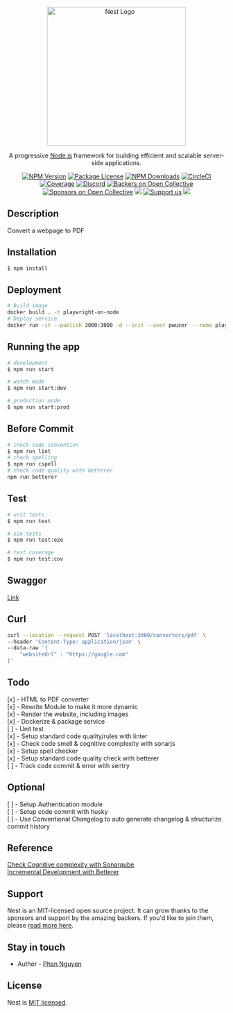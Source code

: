 <p align="center">
  <a href="http://nestjs.com/" target="blank"><img src="https://nestjs.com/img/logo_text.svg" width="320" alt="Nest Logo" /></a>
</p>

[circleci-image]: https://img.shields.io/circleci/build/github/nestjs/nest/master?token=abc123def456
[circleci-url]: https://circleci.com/gh/nestjs/nest

  <p align="center">A progressive <a href="http://nodejs.org" target="_blank">Node.js</a> framework for building efficient and scalable server-side applications.</p>
    <p align="center">
<a href="https://www.npmjs.com/~nestjscore" target="_blank"><img src="https://img.shields.io/npm/v/@nestjs/core.svg" alt="NPM Version" /></a>
<a href="https://www.npmjs.com/~nestjscore" target="_blank"><img src="https://img.shields.io/npm/l/@nestjs/core.svg" alt="Package License" /></a>
<a href="https://www.npmjs.com/~nestjscore" target="_blank"><img src="https://img.shields.io/npm/dm/@nestjs/common.svg" alt="NPM Downloads" /></a>
<a href="https://circleci.com/gh/nestjs/nest" target="_blank"><img src="https://img.shields.io/circleci/build/github/nestjs/nest/master" alt="CircleCI" /></a>
<a href="https://coveralls.io/github/nestjs/nest?branch=master" target="_blank"><img src="https://coveralls.io/repos/github/nestjs/nest/badge.svg?branch=master#9" alt="Coverage" /></a>
<a href="https://discord.gg/G7Qnnhy" target="_blank"><img src="https://img.shields.io/badge/discord-online-brightgreen.svg" alt="Discord"/></a>
<a href="https://opencollective.com/nest#backer" target="_blank"><img src="https://opencollective.com/nest/backers/badge.svg" alt="Backers on Open Collective" /></a>
<a href="https://opencollective.com/nest#sponsor" target="_blank"><img src="https://opencollective.com/nest/sponsors/badge.svg" alt="Sponsors on Open Collective" /></a>
  <a href="https://paypal.me/kamilmysliwiec" target="_blank"><img src="https://img.shields.io/badge/Donate-PayPal-ff3f59.svg"/></a>
    <a href="https://opencollective.com/nest#sponsor"  target="_blank"><img src="https://img.shields.io/badge/Support%20us-Open%20Collective-41B883.svg" alt="Support us"></a>
  <a href="https://twitter.com/nestframework" target="_blank"><img src="https://img.shields.io/twitter/follow/nestframework.svg?style=social&label=Follow"></a>
</p>
  <!--[![Backers on Open Collective](https://opencollective.com/nest/backers/badge.svg)](https://opencollective.com/nest#backer)
  [![Sponsors on Open Collective](https://opencollective.com/nest/sponsors/badge.svg)](https://opencollective.com/nest#sponsor)-->

## Description

Convert a webpage to PDF

## Installation

```bash
$ npm install
```

## Deployment

```bash
# Build image
docker build . -t playwright-on-node
# Deploy service
docker run -it --publish 3000:3000 -d --init --user pwuser  --name playwright playwright-on-node
```

## Running the app

```bash
# development
$ npm run start

# watch mode
$ npm run start:dev

# production mode
$ npm run start:prod
```

## Before Commit

```bash
# check code convention
$ npm run lint
# check spelling
$ npm run cspell
# check code quality with betterer
npm run betterer
```

## Test

```bash
# unit tests
$ npm run test

# e2e tests
$ npm run test:e2e

# test coverage
$ npm run test:cov
```

## Swagger

[Link](http://localhost:3000/api/)

## Curl

```bash
curl --location --request POST 'localhost:3000/converters/pdf' \
--header 'Content-Type: application/json' \
--data-raw '{
    "websiteUrl" : "https://google.com"
}'
```

## Todo

[x] - HTML to PDF converter  
[x] - Rewrite Module to make it more dynamic  
[x] - Render the website, including images  
[x] - Dockerize & package service  
[ ] - Unit test  
[x] - Setup standard code quality/rules with linter  
[x] - Check code smell & cognitive complexity with sonarjs  
[x] - Setup spell checker  
[x] - Setup standard code quality check with betterer  
[ ] - Track code commit & error with sentry

## Optional

[ ] - Setup Authentication module  
[ ] - Setup code commit with husky  
[ ] - Use Conventional Changelog to auto generate changelog & structurize commit history

## Reference

[Check Cognitive complexity with Sonarqube](https://www.sonarsource.com/resources/cognitive-complexity/)  
[Incremental Development with Betterer](https://phenomnomnominal.github.io/betterer/docs/introduction)

## Support

Nest is an MIT-licensed open source project. It can grow thanks to the sponsors and support by the amazing backers. If you'd like to join them, please [read more here](https://docs.nestjs.com/support).

## Stay in touch

- Author - [Phan Nguyen](https://github.com/Spiffy1)

## License

Nest is [MIT licensed](LICENSE).
